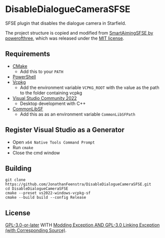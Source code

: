 # DisableDialogueCameraSFSE

SFSE plugin that disables the dialogue camera in Starfield.

The project structure is copied and modified from [SmartAimingSFSE by powerofthree](https://github.com/powerof3/SmartAimingSFSE), which was released under the [MIT license](LICENSES/SmartAimingSFSE).

## Requirements
* [CMake](https://cmake.org/)
	* Add this to your `PATH`
* [PowerShell](https://github.com/PowerShell/PowerShell/releases/latest)
* [Vcpkg](https://github.com/microsoft/vcpkg)
	* Add the environment variable `VCPKG_ROOT` with the value as the path to the folder containing vcpkg
* [Visual Studio Community 2022](https://visualstudio.microsoft.com/)
	* Desktop development with C++
* [CommonLibSF](https://github.com/Starfield-Reverse-Engineering/CommonLibSF)
	* Add this as as an environment variable `CommonLibSFPath`

## Register Visual Studio as a Generator
* Open `x64 Native Tools Command Prompt`
* Run `cmake`
* Close the cmd window

## Building
```
git clone https://github.com/JonathanFeenstra/DisableDialogueCameraSFSE.git
cd DisableDialogueCameraSFSE
cmake --preset vs2022-windows-vcpkg-sf
cmake --build build --config Release
```

## License
[GPL-3.0-or-later](COPYING) WITH [Modding Exception AND GPL-3.0 Linking Exception (with Corresponding Source)](EXCEPTIONS).
